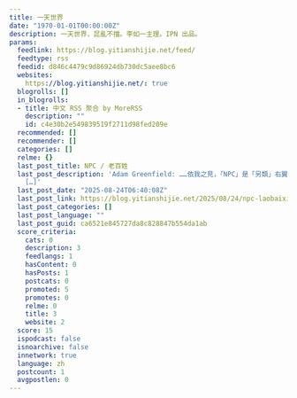 ```yaml
---
title: 一天世界
date: "1970-01-01T00:00:00Z"
description: 一天世界，昆亂不擋。李如一主理。IPN 出品。
params:
  feedlink: https://blog.yitianshijie.net/feed/
  feedtype: rss
  feedid: d846c4479c9d86924db730dc5aee8bc6
  websites:
    https://blog.yitianshijie.net/: true
  blogrolls: []
  in_blogrolls:
  - title: 中文 RSS 聚合 by MoreRSS
    description: ""
    id: c4e30b2e549839519f2711d98fed209e
  recommended: []
  recommender: []
  categories: []
  relme: {}
  last_post_title: NPC / 老百姓
  last_post_description: 'Adam Greenfield: ……依我之見，「NPC」是「另類」右翼（現在叫「持不同政見的」右翼）二零一四
    […]'
  last_post_date: "2025-08-24T06:40:08Z"
  last_post_link: https://blog.yitianshijie.net/2025/08/24/npc-laobaixing/
  last_post_categories: []
  last_post_language: ""
  last_post_guid: ca6521e845727da8c828847b554da1ab
  score_criteria:
    cats: 0
    description: 3
    feedlangs: 1
    hasContent: 0
    hasPosts: 1
    postcats: 0
    promoted: 5
    promotes: 0
    relme: 0
    title: 3
    website: 2
  score: 15
  ispodcast: false
  isnoarchive: false
  innetwork: true
  language: zh
  postcount: 1
  avgpostlen: 0
---
```

